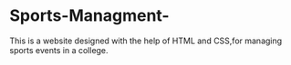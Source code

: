 # Sports-Managment-
This is a website designed with the help of HTML and CSS,for managing sports events in a college.
